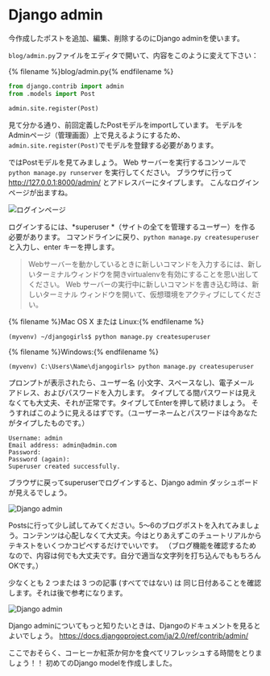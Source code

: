 # Django admin

今作成したポストを追加、編集、削除するのにDjango adminを使います。

`blog/admin.py`ファイルをエディタで開いて、内容をこのように変えて下さい：

{% filename %}blog/admin.py{% endfilename %}

```python
from django.contrib import admin
from .models import Post

admin.site.register(Post)
```

見て分かる通り、前回定義したPostモデルをimportしています。 モデルをAdminページ（管理画面）上で見えるようにするため、`admin.site.register(Post)`でモデルを登録する必要があります。

ではPostモデルを見てみましょう。 Web サーバーを実行するコンソールで `python manage.py runserver` を実行してください。 ブラウザに行って http://127.0.0.1:8000/admin/ とアドレスバーにタイプします。 こんなログインページが出ますね。

![ログインページ](images/login_page2.png)

ログインするには、*superuser *（サイトの全てを管理するユーザー）を作る必要があります。 コマンドラインに戻り、`python manage.py createsuperuser` と入力し、enter キーを押します。

> Webサーバーを動かしているときに新しいコマンドを入力するには、新しいターミナルウィンドウを開きvirtualenvを有効にすることを思い出してください。 Web サーバーの実行中に新しいコマンドを書き込む時は、新しいターミナル ウィンドウを開いて、仮想環境をアクティブにしてください。

{% filename %}Mac OS X または Linux:{% endfilename %}

    (myvenv) ~/djangogirls$ python manage.py createsuperuser
    

{% filename %}Windows:{% endfilename %}

    (myvenv) C:\Users\Name\djangogirls> python manage.py createsuperuser
    

プロンプトが表示されたら、ユーザー名 (小文字、スペースなし)、電子メール アドレス、およびパスワードを入力します。 タイプしてる間パスワードは見えなくても大丈夫、それが正常です。タイプしてEnterを押して続けましょう。 そうすればこのように見えるはずです。（ユーザーネームとパスワードは今あなたがタイプしたものです。）

    Username: admin
    Email address: admin@admin.com
    Password:
    Password (again):
    Superuser created successfully.
    

ブラウザに戻ってsuperuserでログインすると、Django admin ダッシュボードが見えるでしょう。

![Django admin](images/django_admin3.png)

Postsに行って少し試してみてください。5～6のブログポストを入れてみましょう。コンテンツは心配しなくて大丈夫。今はとりあえずこのチュートリアルからテキストをいくつかコピペするだけでいいです。 （ブログ機能を確認するためなので、内容は何でも大丈夫です。自分で適当な文字列を打ち込んでももちろんOKです。）

少なくとも 2 つまたは 3 つの記事 (すべてではない) は 同じ日付あることを確認します。それは後で参考になります。

![Django admin](images/edit_post3.png)

Django adminについてもっと知りたいときは、Djangoのドキュメントを見るとよいでしょう。 https://docs.djangoproject.com/ja/2.0/ref/contrib/admin/

ここでおそらく、コーヒーか紅茶か何かを食べてリフレッシュする時間をとりましょう！！ 初めてのDjango modelを作成しました。